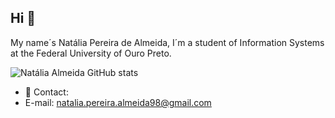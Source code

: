 ## Hi 👋

My name´s Natália Pereira de Almeida, I´m a student of Information Systems at the Federal University of Ouro Preto.

![Natália Almeida GitHub stats](https://github-readme-stats.vercel.app/api?username=naalmeida98&show_icons=true&theme=radical)

- 💬 Contact:
- E-mail: natalia.pereira.almeida98@gmail.com

<!--
- 🔭 I’m currently working on ...
- 🌱 I’m currently learning ...
- 👯 I’m looking to collaborate on ...
- 🤔 I’m looking for help with ...
- 💬 Ask me about ...
- 📫 How to reach me: ...
- 😄 Pronouns: ...
- ⚡ Fun fact: ...
-->
